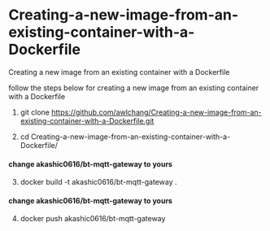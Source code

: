 # Creating-a-new-image-from-an-existing-container-with-a-Dockerfile
Creating a new image from an existing container with a Dockerfile

follow the steps below for creating a new image from an existing container with a Dockerfile
1. git clone https://github.com/awlchang/Creating-a-new-image-from-an-existing-container-with-a-Dockerfile.git

2. cd Creating-a-new-image-from-an-existing-container-with-a-Dockerfile/

#### change akashic0616/bt-mqtt-gateway to yours
3. docker build -t akashic0616/bt-mqtt-gateway .

#### change akashic0616/bt-mqtt-gateway to yours
4. docker push akashic0616/bt-mqtt-gateway
